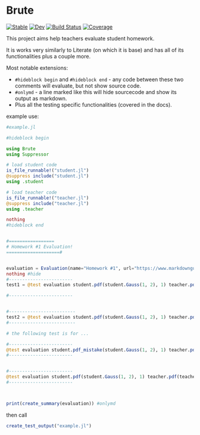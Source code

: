# Brute

[![Stable](https://img.shields.io/badge/docs-stable-blue.svg)](https://Kunz-David.github.io/Brute.jl/stable/)
[![Dev](https://img.shields.io/badge/docs-dev-blue.svg)](https://Kunz-David.github.io/Brute.jl/dev/)
[![Build Status](https://github.com/Kunz-David/Brute.jl/actions/workflows/CI.yml/badge.svg?branch=main)](https://github.com/Kunz-David/Brute.jl/actions/workflows/CI.yml?query=branch%3Amain)
[![Coverage](https://codecov.io/gh/Kunz-David/Brute.jl/branch/main/graph/badge.svg)](https://codecov.io/gh/Kunz-David/Brute.jl)


This project aims help teachers evaluate student homework.

It is works very similarly to Literate (on which it is base) and has all of its functionalities plus a couple more.

Most notable extensions:
- `#hideblock begin` and `#hideblock end` - any code between these two comments will evaluate, but not show source code.
- `#onlymd` - a line marked like this will hide sourcecode and show its output as markdown.
- Plus all the testing specific functionalities (covered in the docs).

example use:

```julia
#example.jl

#hideblock begin

using Brute
using Suppressor

# load student code
is_file_runnable!("student.jl")
@suppress include("student.jl")
using .student

# load teacher code
is_file_runnable!("teacher.jl")
@suppress include("teacher.jl")
using .teacher

nothing
#hideblock end


#=================
# Homework #1 Evaluation!
====================#


evaluation = Evaluation(name="Homework #1", url="https://www.markdownguide.org/cheat-sheet/", maxpoints=0) #hide
nothing #hide
#------------------------
test1 = @test evaluation student.pdf(student.Gauss(1, 2), 1) teacher.pdf(teacher.Gauss(1, 2), 1) (optionality=mandatory, access=public) #onlymd

#------------------------


#-------------------------
test2 = @test evaluation student.pdf(student.Gauss(1, 2), 1) teacher.pdf(teacher.Gauss(1, 2), 1) (optionality=mandatory, access=public) #onlymd
#-------------------------

# the following test is for ...

#------------------------
@test evaluation student.pdf_mistake(student.Gauss(1, 2), 1) teacher.pdf(teacher.Gauss(1, 2), 1) (optionality=optional, access=private) #onlymd
#------------------------


#------------------------
@test evaluation student.pdf(student.Gauss(1, 2), 1) teacher.pdf(teacher.Gauss(1, 2), 1) (optionality=mandatory, access=private) #onlymd
#------------------------



print(create_summary(evaluation)) #onlymd

```

then call
```julia
create_test_output("example.jl")
```